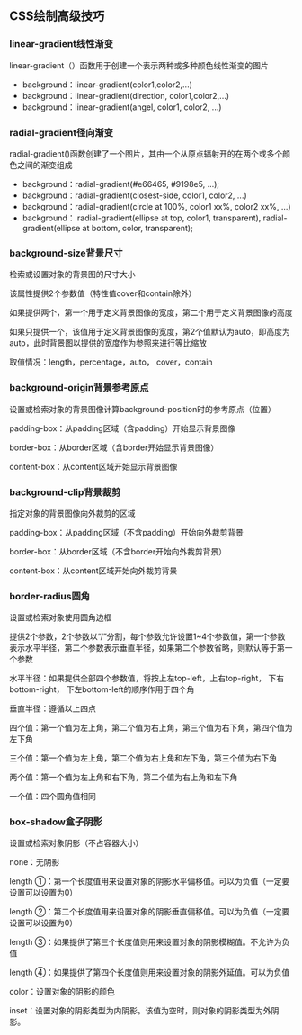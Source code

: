 ## CSS绘制高级技巧

### linear-gradient线性渐变

linear-gradient（）函数用于创建一个表示两种或多种颜色线性渐变的图片

- background：linear-gradient(color1,color2,...)
- background：linear-gradient(direction, color1,color2,...)
- background：linear-gradient(angel, color1, color2, ...)



### radial-gradient径向渐变

radial-gradient()函数创建了一个图片，其由一个从原点辐射开的在两个或多个颜色之间的渐变组成

- background：radial-gradient(#e66465, #9198e5, ...);
- background：radial-gradient(closest-side, color1, color2, ...)
- background：radial-gradient(circle at 100%, color1 xx%, color2 xx%, ...)
- background： radial-gradient(ellipse at top, color1, transparent), radial-gradient(ellipse at bottom, color, transparent);



### background-size背景尺寸

检索或设置对象的背景图的尺寸大小

该属性提供2个参数值（特性值cover和contain除外）

如果提供两个，第一个用于定义背景图像的宽度，第二个用于定义背景图像的高度

如果只提供一个，该值用于定义背景图像的宽度，第2个值默认为auto，即高度为auto，此时背景图以提供的宽度作为参照来进行等比缩放

取值情况：length，percentage，auto， cover，contain



### background-origin背景参考原点

设置或检索对象的背景图像计算background-position时的参考原点（位置）

padding-box：从padding区域（含padding）开始显示背景图像

border-box：从border区域（含border开始显示背景图像）

content-box：从content区域开始显示背景图像



### background-clip背景裁剪

指定对象的背景图像向外裁剪的区域

padding-box：从padding区域（不含padding）开始向外裁剪背景

border-box：从border区域（不含border开始向外裁剪背景）

content-box：从content区域开始向外裁剪背景



### border-radius圆角

设置或检索对象使用圆角边框

提供2个参数，2个参数以“/”分割，每个参数允许设置1~4个参数值，第一个参数表示水平半径，第二个参数表示垂直半径，如果第二个参数省略，则默认等于第一个参数

水平半径：如果提供全部四个参数值，将按上左top-left，上右top-right， 下右bottom-right， 下左bottom-left的顺序作用于四个角

垂直半径：遵循以上四点

四个值：第一个值为左上角，第二个值为右上角，第三个值为右下角，第四个值为左下角

三个值：第一个值为左上角，第二个值为右上角和左下角，第三个值为右下角

两个值：第一个值为左上角和右下角，第二个值为右上角和左下角

一个值：四个圆角值相同



### box-shadow盒子阴影

设置或检索对象阴影（不占容器大小）

none：无阴影

length ①：第一个长度值用来设置对象的阴影水平偏移值。可以为负值（一定要设置可以设置为0）

length ②：第二个长度值用来设置对象的阴影垂直偏移值。可以为负值（一定要设置可以设置为0）

length ③：如果提供了第三个长度值则用来设置对象的阴影模糊值。不允许为负值

length ④：如果提供了第四个长度值则用来设置对象的阴影外延值。可以为负值

color：设置对象的阴影的颜色

inset：设置对象的阴影类型为内阴影。该值为空时，则对象的阴影类型为外阴影。